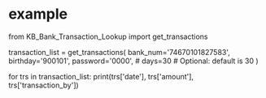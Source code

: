 # example

from KB_Bank_Transaction_Lookup import get_transactions

transaction_list = get_transactions(
        bank_num='74670101827583',
        birthday='900101',
        password='0000',
        # days=30 # Optional: default is 30
    )

for trs in transaction_list:
    print(trs['date'], trs['amount'], trs['transaction_by'])

